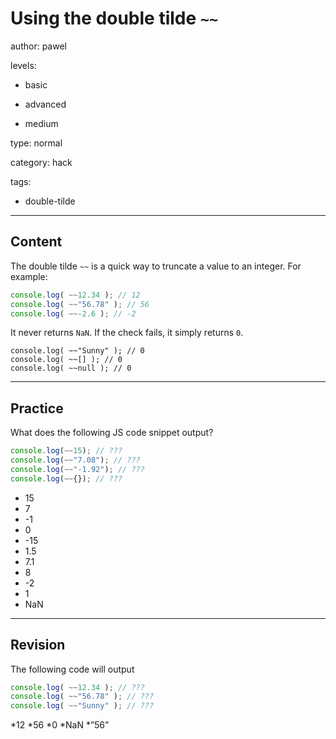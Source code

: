 # Using the double tilde `~~`
author: pawel

levels:

  - basic

  - advanced

  - medium

type: normal

category: hack

tags:

  - double-tilde

---
## Content

The double tilde `~~` is a quick way to truncate a value to an integer. For example:

```javascript
console.log( ~~12.34 ); // 12
console.log( ~~"56.78" ); // 56
console.log( ~~-2.6 ); // -2
```
It never returns `NaN`. If the check fails, it simply returns `0`.

```
console.log( ~~"Sunny" ); // 0
console.log( ~~[] ); // 0
console.log( ~~null ); // 0
```

---
## Practice

What does the following JS code snippet output?

```javascript
console.log(~~15); // ???
console.log(~~"7.08"); // ???
console.log(~~"-1.92"); // ???
console.log(~~{}); // ???
```
* 15
* 7
* -1
* 0
* -15
* 1.5
* 7.1
* 8
* -2
* 1
* NaN

---
## Revision

The following code will output
```javascript
console.log( ~~12.34 ); // ???
console.log( ~~"56.78" ); // ???
console.log( ~~"Sunny" ); // ???
```
*12
*56
*0
*NaN
*”56”
